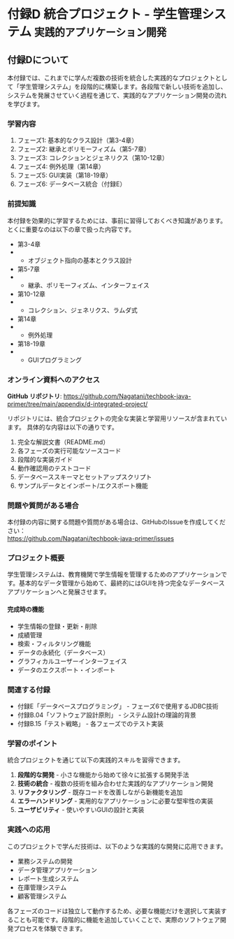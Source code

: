 # <b>付録D</b> <span>統合プロジェクト - 学生管理システム</span> <small>実践的アプリケーション開発</small>

## 付録Dについて

本付録では、これまでに学んだ複数の技術を統合した実践的なプロジェクトとして「学生管理システム」を段階的に構築します。各段階で新しい技術を追加し、システムを発展させていく過程を通じて、実践的なアプリケーション開発の流れを学びます。

### 学習内容

1. フェーズ1: 基本的なクラス設計（第3-4章）
2. フェーズ2: 継承とポリモーフィズム（第5-7章）
3. フェーズ3: コレクションとジェネリクス（第10-12章）
4. フェーズ4: 例外処理（第14章）
5. フェーズ5: GUI実装（第18-19章）
6. フェーズ6: データベース統合（付録E）

### 前提知識

本付録を効果的に学習するためには、事前に習得しておくべき知識があります。
とくに重要なのは以下の章で扱った内容です。

- 第3-4章
-    + オブジェクト指向の基本とクラス設計
- 第5-7章
-    + 継承、ポリモーフィズム、インターフェイス
- 第10-12章
-    + コレクション、ジェネリクス、ラムダ式
- 第14章
-    + 例外処理
- 第18-19章
-    + GUIプログラミング

### オンライン資料へのアクセス

**GitHub リポジトリ**: https://github.com/Nagatani/techbook-java-primer/tree/main/appendix/d-integrated-project/

リポジトリには、統合プロジェクトの完全な実装と学習用リソースが含まれています。
具体的な内容は以下の通りです。

1. 完全な解説文書（README.md）
2. 各フェーズの実行可能なソースコード
3. 段階的な実装ガイド
4. 動作確認用のテストコード
5. データベーススキーマとセットアップスクリプト
6. サンプルデータとインポート/エクスポート機能

### 問題や質問がある場合

本付録の内容に関する問題や質問がある場合は、GitHubのIssueを作成してください：<br>
https://github.com/Nagatani/techbook-java-primer/issues

### プロジェクト概要

学生管理システムは、教育機関で学生情報を管理するためのアプリケーションです。基本的なデータ管理から始めて、最終的にはGUIを持つ完全なデータベースアプリケーションへと発展させます。

#### 完成時の機能

- 学生情報の登録・更新・削除
- 成績管理
- 検索・フィルタリング機能
- データの永続化（データベース）
- グラフィカルユーザーインターフェイス
- データのエクスポート・インポート

### 関連する付録

- 付録E「データベースプログラミング」 - フェーズ6で使用するJDBC技術
- 付録B.04「ソフトウェア設計原則」 - システム設計の理論的背景
- 付録B.15「テスト戦略」 - 各フェーズでのテスト実装

### 学習のポイント

統合プロジェクトを通じて以下の実践的スキルを習得できます。

1. **段階的な開発** - 小さな機能から始めて徐々に拡張する開発手法
2. **技術の統合** - 複数の技術を組み合わせた実践的なアプリケーション開発
3. **リファクタリング** - 既存コードを改善しながら新機能を追加
4. **エラーハンドリング** - 実用的なアプリケーションに必要な堅牢性の実装
5. **ユーザビリティ** - 使いやすいGUIの設計と実装

### 実践への応用

このプロジェクトで学んだ技術は、以下のような実践的な開発に応用できます。

- 業務システムの開発
- データ管理アプリケーション
- レポート生成システム
- 在庫管理システム
- 顧客管理システム

各フェーズのコードは独立して動作するため、必要な機能だけを選択して実装することも可能です。段階的に機能を追加していくことで、実際のソフトウェア開発プロセスを体験できます。